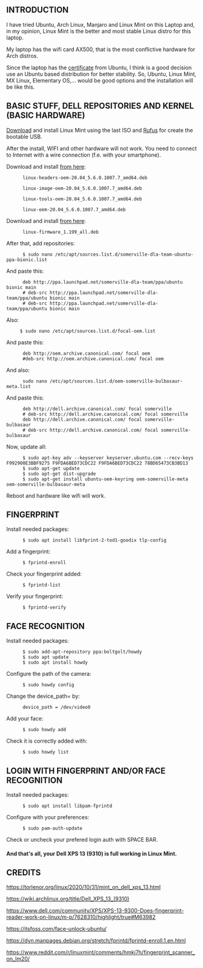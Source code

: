 ## INTRODUCTION

I have tried Ubuntu, Arch Linux, Manjaro and Linux Mint on this Laptop and, in my opinion, Linux Mint is the better and most stable Linux distro for this laptop.

My laptop has the wifi card AX500, that is the most conflictive hardware for Arch distros. 

Since the laptop has the [certificate](https://ubuntu.com/certified/202007-28063) from Ubuntu, I think is a good decision use an Ubuntu based distribution for better stability. So, Ubuntu, Linux Mint, MX Linux, Elementary OS,... would be good options and the installation will be like this. 

## BASIC STUFF, DELL REPOSITORIES AND KERNEL (BASIC HARDWARE)

[Download](https://linuxmint.com) and install Linux Mint using the last ISO and [Rufus](https://rufus.ie/en/) for create the bootable USB.

After the install, WIFI and other hardware will not work. You need to connect to Internet with a wire connection (f.e. with your smartphone).

Download and install [from here](http://archive.ubuntu.com/ubuntu/pool/main/l/linux-meta-oem-5.6):

          linux-headers-oem-20.04_5.6.0.1007.7_amd64.deb
          
          linux-image-oem-20.04_5.6.0.1007.7_amd64.deb
          
          linux-tools-oem-20.04_5.6.0.1007.7_amd64.deb
          
          linux-oem-20.04_5.6.0.1007.7_amd64.deb

Download and install [from here](http://archive.ubuntu.com/ubuntu/pool/main/l/linux-firmware/):

          linux-firmware_1.199_all.deb
          
After that, add repositories:

          $ sudo nano /etc/apt/sources.list.d/somerville-dla-team-ubuntu-ppa-bionic.list
      
And paste this:

          deb http://ppa.launchpad.net/somerville-dla-team/ppa/ubuntu bionic main
          # deb-src http://ppa.launchpad.net/somerville-dla-team/ppa/ubuntu bionic main
          # deb-src http://ppa.launchpad.net/somerville-dla-team/ppa/ubuntu bionic main
         
Also:
               
         $ sudo nano /etc/apt/sources.list.d/focal-oem.list
           
And paste this:

          deb http://oem.archive.canonical.com/ focal oem
          #deb-src http://oem.archive.canonical.com/ focal oem
          
And also:

          sudo nano /etc/apt/sources.list.d/oem-somerville-bulbasaur-meta.list
          
And paste this:

          deb http://dell.archive.canonical.com/ focal somerville
          # deb-src http://dell.archive.canonical.com/ focal somerville
          deb http://dell.archive.canonical.com/ focal somerville-bulbasaur
          # deb-src http://dell.archive.canonical.com/ focal somerville-bulbasaur
         
Now, update all:

          $ sudo apt-key adv --keyserver keyserver.ubuntu.com --recv-keys F992900E3BBF9275 F9FDA6BED73CDC22 F9FDA6BED73CDC22 78BD65473CB3BD13
          $ sudo apt-get update
          $ sudo apt-get dist-upgrade
          $ sudo apt-get install ubuntu-oem-keyring oem-somerville-meta oem-somerville-bulbasaur-meta
          
Reboot and hardware like wifi will work.

## FINGERPRINT

Install needed packages:

          $ sudo apt install libfprint-2-tod1-goodix tlp-config
 
Add a fingerprint:
 
          $ fprintd-enroll
          
Check your fingerprint added:
 
          $ fprintd-list
      
Verify your fingerprint:
 
          $ fprintd-verify
          
## FACE RECOGNITION

Install needed packages:

          $ sudo add-apt-repository ppa:boltgolt/howdy
          $ sudo apt update
          $ sudo apt install howdy
          
Configure the path of the camera:
          
          $ sudo howdy config
          
Change the device_path= by:
          
          device_path = /dev/video0
          
Add your face:

          $ sudo howdy add
          
Check it is correctly added with:

          $ sudo howdy list
          
## LOGIN WITH FINGERPRINT AND/OR FACE RECOGNITION

Install needed packages:

          $ sudo apt install libpam-fprintd
          
Configure with your preferences:

          $ sudo pam-auth-update
    
Check or uncheck your prefered login auth with SPACE BAR.

#### And that's all, your Dell XPS 13 (9310) is full working in Linux Mint.

## CREDITS

https://torlenor.org/linux/2020/10/31/mint_on_dell_xps_13.html

https://wiki.archlinux.org/title/Dell_XPS_13_(9310)

https://www.dell.com/community/XPS/XPS-13-9300-Does-fingerprint-reader-work-on-linux/m-p/7628310/highlight/true#M63982

https://itsfoss.com/face-unlock-ubuntu/

https://dyn.manpages.debian.org/stretch/fprintd/fprintd-enroll.1.en.html

https://www.reddit.com/r/linuxmint/comments/hmkj7h/fingerprint_scanner_on_lm20/
          
